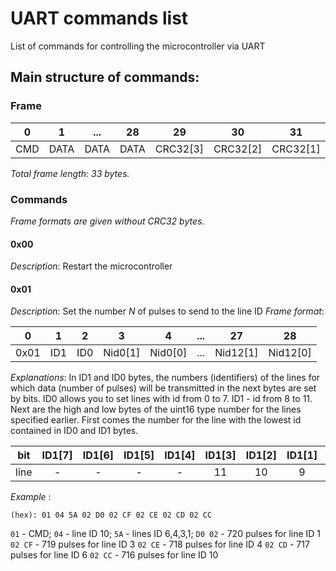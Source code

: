# UART commands list  
List of commands for controlling the microcontroller via UART  
  
## Main structure of commands:  
  
### Frame  
| 0 | 1 | ... | 28 | 29 | 30 | 31 | 32 |  
|:----:|:----:|:-----:|:---:|:------:|:------:|:------:|:-------:|  
| CMD  | DATA | DATA  | DATA|CRC32[3]|CRC32[2]|CRC32[1]| CRC32[0]|  
  *Total frame length: 33 bytes.*   
### Commands  
*Frame formats are given without CRC32 bytes.*

#### 0x00 ####
 
 *Description*: Restart the microcontroller
#### 0x01 ####
 *Description*: Set the number *N* of pulses to send to the line ID
*Frame format*:

 | 0  |  1 |  2 |  3 | 4|...|27|28|
|:-:|:-:|:-:|:-:|:-:|:-:|:-:|:-:|
| 0x01  | ID1  | ID0  | Nid0[1]  |Nid0[0] |...|Nid12[1]|Nid12[0]

*Explanations*:
In ID1 and ID0 bytes, the numbers (identifiers) of the lines for which data (number of pulses) will be transmitted in the next bytes are set by bits. ID0 allows you to set lines with id from 0 to 7. ID1 - id from 8 to 11. Next are the high and low bytes of the uint16 type number for the lines specified earlier. First comes the number for the line with the lowest id contained in ID0 and ID1 bytes.

|bit| ID1[7] | ID1[6] |  ID1[5] |  ID1[4] |  ID1[3] | ID1[2] | ID1[1] | ID1[0] | ID0[7] | ID0[6]| ID0[5]| ID0[4]| ID0[3]| ID0[2]| ID0[1]| ID0[0]|
|:-:|:-:|:-:|:-:|:-:|:-:|:-:|:-:|:-:|:-:|:-:|:-:|:-:|:-:|:-:|:-:|:-:|
| line| -  | -  | -  | -  | 11  | 10  | 9  |  8 | 7  | 6  | 5  | 4  | 3  | 2  | 1  | 0  |

*Example* :

    (hex): 01 04 5A 02 D0 02 CF 02 CE 02 CD 02 CC
`01` - CMD;
`04` - line ID 10;
`5A` - lines ID 6,4,3,1;
`D0 02` - 720 pulses for line ID 1
`02 CF` - 719 pulses for line ID 3
`02 CE` - 718 pulses for line ID 4
`02 CD` - 717 pulses for line ID 6
`02 CC` - 716 pulses for line ID 10

